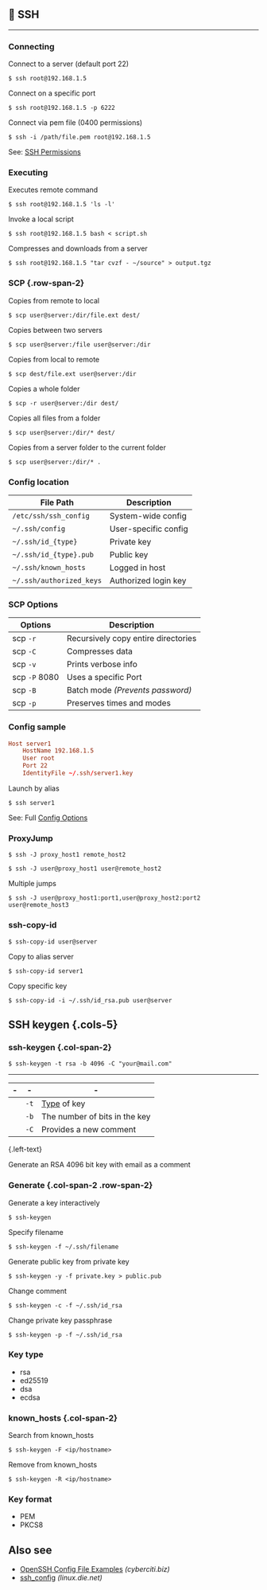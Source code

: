 ## :tada: SSH
---------------

### Connecting
Connect to a server (default port 22)
```shell script
$ ssh root@192.168.1.5
```
Connect on a specific port
```shell script
$ ssh root@192.168.1.5 -p 6222
```
Connect via pem file (0400 permissions)
```shell script
$ ssh -i /path/file.pem root@192.168.1.5
```
See: [SSH Permissions](https://github.com/pnguyen215/topics-starter/blob/master/chmod-starter.md#ssh-permissions)

### Executing
Executes remote command
```shell script
$ ssh root@192.168.1.5 'ls -l'
```
Invoke a local script
```shell script
$ ssh root@192.168.1.5 bash < script.sh
```
Compresses and downloads from a server
```shell script {.wrap}
$ ssh root@192.168.1.5 "tar cvzf - ~/source" > output.tgz
```

### SCP {.row-span-2}

Copies from remote to local
```shell script
$ scp user@server:/dir/file.ext dest/
```
Copies between two servers
```shell script
$ scp user@server:/file user@server:/dir
```
Copies from local to remote 
```shell script
$ scp dest/file.ext user@server:/dir
```
Copies a whole folder
```shell script
$ scp -r user@server:/dir dest/
```
Copies all files from a folder
```shell script
$ scp user@server:/dir/* dest/
```
Copies from a server folder to the current folder
```shell script
$ scp user@server:/dir/* .
```

### Config location
| File Path                | Description          |
| ------------------------ | -------------------- |
| `/etc/ssh/ssh_config`    | System-wide config   |
| `~/.ssh/config`          | User-specific config |
| `~/.ssh/id_{type}`       | Private key          |
| `~/.ssh/id_{type}.pub`   | Public key           |
| `~/.ssh/known_hosts`     | Logged in host       |
| `~/.ssh/authorized_keys` | Authorized login key |


### SCP Options

| Options       | Description                                    |
| ------------- | ---------------------------------------------- |
| scp `-r`      | <yel>R</yel>ecursively copy entire directories |
| scp `-C`      | <yel>C</yel>ompresses data                     |
| scp `-v`      | Prints <yel>v</yel>erbose info                 |
| scp `-P` 8080 | Uses a specific <yel>P</yel>ort                |
| scp `-B`      | <yel>B</yel>atch mode _(Prevents password)_    |
| scp `-p`      | <yel>P</yel>reserves times and modes           |


### Config sample

```toml
Host server1 
    HostName 192.168.1.5
    User root
    Port 22
    IdentityFile ~/.ssh/server1.key
```

Launch by alias
```shell script
$ ssh server1
```
See: Full [Config Options](https://linux.die.net/man/5/ssh_config)


### ProxyJump

```shell script
$ ssh -J proxy_host1 remote_host2
```

```shell script {.wrap}
$ ssh -J user@proxy_host1 user@remote_host2
```

Multiple jumps
```shell script {.wrap}
$ ssh -J user@proxy_host1:port1,user@proxy_host2:port2 user@remote_host3
```

### ssh-copy-id
```shell script {.wrap}
$ ssh-copy-id user@server
```

Copy to alias server
```shell script {.wrap}
$ ssh-copy-id server1
```

Copy specific key
```shell script {.wrap}
$ ssh-copy-id -i ~/.ssh/id_rsa.pub user@server
```



SSH keygen {.cols-5}
---------------

### ssh-keygen {.col-span-2}

```shell script
$ ssh-keygen -t rsa -b 4096 -C "your@mail.com" 
```
----
| -   | -    | -                             |
| --- | ---- | ----------------------------- |
|     | `-t` | [Type](#key-type) of key      |
|     | `-b` | The number of bits in the key |
|     | `-C` | Provides a new comment        |
{.left-text}

Generate an RSA 4096 bit key with email as a comment


### Generate {.col-span-2 .row-span-2}

Generate a key interactively
```shell script
$ ssh-keygen
```

Specify filename
```shell script
$ ssh-keygen -f ~/.ssh/filename
```

Generate public key from private key
```shell script
$ ssh-keygen -y -f private.key > public.pub
```

Change comment
```shell script
$ ssh-keygen -c -f ~/.ssh/id_rsa
```

Change private key passphrase 
```shell script
$ ssh-keygen -p -f ~/.ssh/id_rsa
```


### Key type

- rsa
- ed25519
- dsa
- ecdsa



### known_hosts {.col-span-2}

Search from known_hosts
```shell script
$ ssh-keygen -F <ip/hostname>
```

Remove from known_hosts
```shell script
$ ssh-keygen -R <ip/hostname>
```


### Key format

- PEM 
- PKCS8


Also see
--------

- [OpenSSH Config File Examples](https://www.cyberciti.biz/faq/create-ssh-config-file-on-linux-unix/) _(cyberciti.biz)_
- [ssh_config](https://linux.die.net/man/5/ssh_config) _(linux.die.net)_